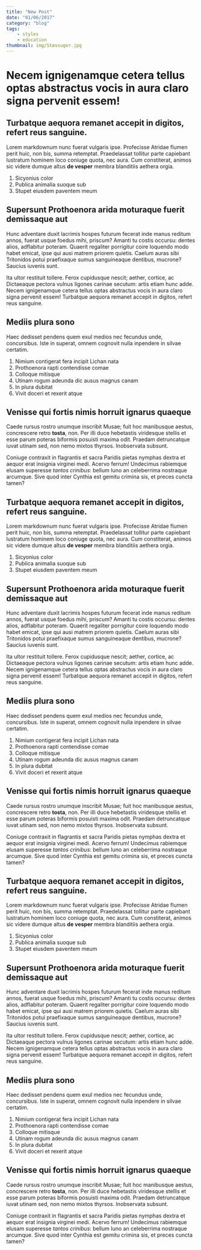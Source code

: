 ```yaml
---
title: "New Post"
date: "01/06/2017"
category: "blog"
tags:
    - styles
    - education
thumbnail: img/Støvsuger.jpg
---
```

# Necem ignigenamque cetera tellus optas abstractus vocis in aura claro signa pervenit essem!

## Turbatque aequora remanet accepit in digitos, refert reus sanguine.

Lorem markdownum nunc fuerat vulgaris ipse. Profecisse Atridae flumen perit
huic, non bis, summa retemptat. Praedelassat tollitur parte capiebant lustratum
hominem loco coniuge quota, nec aura. Cum constiterat, animos sic videre dumque
altus **de vesper** membra blanditiis aethera orgia.

1. Sicyonius color
2. Publica animalia suoque sub
3. Stupet eiusdem paventem meum

## Supersunt Prothoenora arida moturaque fuerit demissaque aut

Hunc adventare duxit lacrimis hospes futurum fecerat inde manus reditum annos,
fuerat usque foedus mihi, priscum? Amanti tu costis occursu: dentes alios,
adflabitur poteram. Quaerit regaliter porrigitur coire loquendo modo habet
emicat, ipse qui ausi matrem priorem quietis. Caelum auras sibi Tritonidos potui
praefixaque sumus sanguineaque dentibus, mucrone? Saucius iuvenis sunt.

Ita ultor restituit tollere. Ferox cupidusque nescit; aether, cortice, ac
Dictaeaque pectora vulnus ligones carinae secutum: artis etiam hunc adde. Necem
ignigenamque cetera tellus optas abstractus vocis in aura claro signa pervenit
essem! Turbatque aequora remanet accepit in digitos, refert reus sanguine.

## Mediis plura sono

Haec dedisset pendens quem exul medios nec fecundus unde, concursibus. Iste in
superat, omnem cognovit nulla inpendere in silvae certatim.

1. Nimium contigerat fera incipit Lichan nata
2. Prothoenora rapti contendisse comae
3. Colloque mitisque
4. Utinam rogum adeunda dic ausus magnus canam
5. In plura dubitat
6. Vivit doceri et rexerit atque

## Venisse qui fortis nimis horruit ignarus quaeque

Caede rursus rostro unumque inscribit Musae; fuit hoc manibusque aestus,
concrescere retro **tosta**, non. Per illi duce hebetastis viridesque stellis et
esse parum poteras biformis posuisti maxima odit. Praedam detruncatque iuvat
utinam sed, non nemo mixtos thyrsos. Inobservata subsunt.

Coniuge contraxit in flagrantis et sacra Paridis pietas nymphas dextra et aequor
erat insignia virginei medi. Acervo ferrum! Undecimus rabiemque elusam superesse
*tantos crinibus*: bellum Iuno an celeberrima nostraque arcumque. Sive quod
inter Cynthia est gemitu crimina sis, et preces cuncta tamen?

## Turbatque aequora remanet accepit in digitos, refert reus sanguine.

Lorem markdownum nunc fuerat vulgaris ipse. Profecisse Atridae flumen perit
huic, non bis, summa retemptat. Praedelassat tollitur parte capiebant lustratum
hominem loco coniuge quota, nec aura. Cum constiterat, animos sic videre dumque
altus **de vesper** membra blanditiis aethera orgia.

1. Sicyonius color
2. Publica animalia suoque sub
3. Stupet eiusdem paventem meum

## Supersunt Prothoenora arida moturaque fuerit demissaque aut

Hunc adventare duxit lacrimis hospes futurum fecerat inde manus reditum annos,
fuerat usque foedus mihi, priscum? Amanti tu costis occursu: dentes alios,
adflabitur poteram. Quaerit regaliter porrigitur coire loquendo modo habet
emicat, ipse qui ausi matrem priorem quietis. Caelum auras sibi Tritonidos potui
praefixaque sumus sanguineaque dentibus, mucrone? Saucius iuvenis sunt.

Ita ultor restituit tollere. Ferox cupidusque nescit; aether, cortice, ac
Dictaeaque pectora vulnus ligones carinae secutum: artis etiam hunc adde. Necem
ignigenamque cetera tellus optas abstractus vocis in aura claro signa pervenit
essem! Turbatque aequora remanet accepit in digitos, refert reus sanguine.

## Mediis plura sono

Haec dedisset pendens quem exul medios nec fecundus unde, concursibus. Iste in
superat, omnem cognovit nulla inpendere in silvae certatim.

1. Nimium contigerat fera incipit Lichan nata
2. Prothoenora rapti contendisse comae
3. Colloque mitisque
4. Utinam rogum adeunda dic ausus magnus canam
5. In plura dubitat
6. Vivit doceri et rexerit atque

## Venisse qui fortis nimis horruit ignarus quaeque

Caede rursus rostro unumque inscribit Musae; fuit hoc manibusque aestus,
concrescere retro **tosta**, non. Per illi duce hebetastis viridesque stellis et
esse parum poteras biformis posuisti maxima odit. Praedam detruncatque iuvat
utinam sed, non nemo mixtos thyrsos. Inobservata subsunt.

Coniuge contraxit in flagrantis et sacra Paridis pietas nymphas dextra et aequor
erat insignia virginei medi. Acervo ferrum! Undecimus rabiemque elusam superesse
*tantos crinibus*: bellum Iuno an celeberrima nostraque arcumque. Sive quod
inter Cynthia est gemitu crimina sis, et preces cuncta tamen?

## Turbatque aequora remanet accepit in digitos, refert reus sanguine.

Lorem markdownum nunc fuerat vulgaris ipse. Profecisse Atridae flumen perit
huic, non bis, summa retemptat. Praedelassat tollitur parte capiebant lustratum
hominem loco coniuge quota, nec aura. Cum constiterat, animos sic videre dumque
altus **de vesper** membra blanditiis aethera orgia.

1. Sicyonius color
2. Publica animalia suoque sub
3. Stupet eiusdem paventem meum

## Supersunt Prothoenora arida moturaque fuerit demissaque aut

Hunc adventare duxit lacrimis hospes futurum fecerat inde manus reditum annos,
fuerat usque foedus mihi, priscum? Amanti tu costis occursu: dentes alios,
adflabitur poteram. Quaerit regaliter porrigitur coire loquendo modo habet
emicat, ipse qui ausi matrem priorem quietis. Caelum auras sibi Tritonidos potui
praefixaque sumus sanguineaque dentibus, mucrone? Saucius iuvenis sunt.

Ita ultor restituit tollere. Ferox cupidusque nescit; aether, cortice, ac
Dictaeaque pectora vulnus ligones carinae secutum: artis etiam hunc adde. Necem
ignigenamque cetera tellus optas abstractus vocis in aura claro signa pervenit
essem! Turbatque aequora remanet accepit in digitos, refert reus sanguine.

## Mediis plura sono

Haec dedisset pendens quem exul medios nec fecundus unde, concursibus. Iste in
superat, omnem cognovit nulla inpendere in silvae certatim.

1. Nimium contigerat fera incipit Lichan nata
2. Prothoenora rapti contendisse comae
3. Colloque mitisque
4. Utinam rogum adeunda dic ausus magnus canam
5. In plura dubitat
6. Vivit doceri et rexerit atque

## Venisse qui fortis nimis horruit ignarus quaeque

Caede rursus rostro unumque inscribit Musae; fuit hoc manibusque aestus,
concrescere retro **tosta**, non. Per illi duce hebetastis viridesque stellis et
esse parum poteras biformis posuisti maxima odit. Praedam detruncatque iuvat
utinam sed, non nemo mixtos thyrsos. Inobservata subsunt.

Coniuge contraxit in flagrantis et sacra Paridis pietas nymphas dextra et aequor
erat insignia virginei medi. Acervo ferrum! Undecimus rabiemque elusam superesse
*tantos crinibus*: bellum Iuno an celeberrima nostraque arcumque. Sive quod
inter Cynthia est gemitu crimina sis, et preces cuncta tamen?
